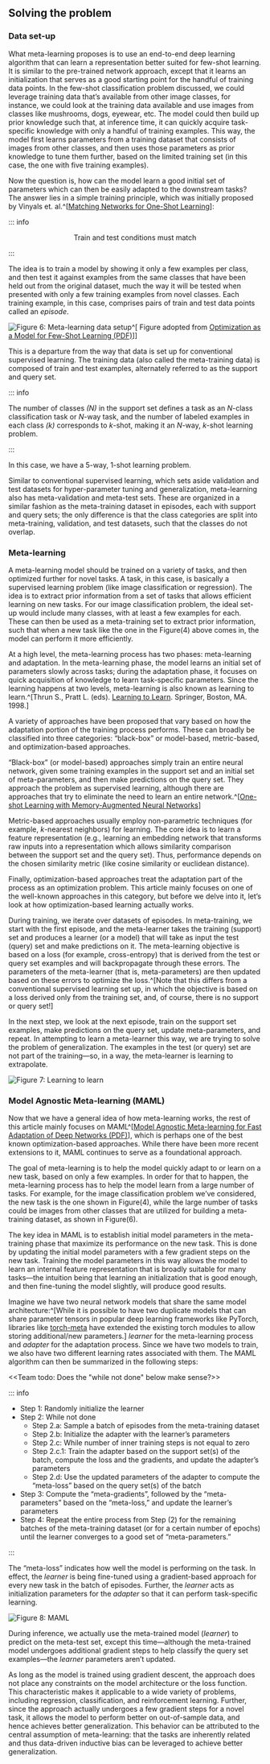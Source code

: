 ## Solving the problem

### Data set-up

What meta-learning proposes is to use an end-to-end deep learning algorithm that can learn a representation better suited for few-shot learning. 
It is similar to the pre-trained network approach, except that it learns an initialization that serves as a good starting point for the handful of 
training data points. In the few-shot classification problem  discussed, we could leverage training data that’s available from other image 
classes, for instance, we could look at the training data available and use images from classes like mushrooms, dogs, eyewear, etc. The model 
could then build up prior knowledge such that, at inference time, it can quickly acquire task-specific knowledge with only a handful of training 
examples.  This way, the model first learns parameters from a training dataset that consists of images from other classes, and then uses those 
parameters as prior knowledge to tune them further, based on the limited training set (in this case, the one with five training examples). 

Now the question is, how can the model learn a good initial set of parameters which can then be easily adapted to the downstream tasks? 
The answer lies in a simple training principle, which was initially proposed by Vinyals et. al.^[[Matching Networks for One-Shot Learning](https://arxiv.org/abs/1606.04080)]:

::: info

<center>Train and test conditions must match</center>

::: 

The idea is to train a model by showing it only a few examples per class, and then test it against examples from the same classes that have been 
held out from the original dataset, much the way it will be tested when presented with only a few training examples from novel classes. Each 
training example, in this case, comprises pairs of train and test data points called an *episode*.

![Figure 6: Meta-learning data setup](figures/ff15-49.png)^[ Figure adopted from [Optimization as a Model for Few-Shot Learning (PDF)](https://openreview.net/pdf?id=rJY0-Kcll)]]

This is a departure from the way that data is set up for conventional supervised learning. The training data (also called the meta-training data) 
is composed of train and test examples, alternately referred to as the support and query set.

::: info

The number of classes *(N)* in the support set defines a task as an *N*-class classification task or *N*-way task, and the number of labeled 
examples in each class *(k)* corresponds to *k*-shot, making it an *N*-way, *k*-shot learning problem.

:::

In this case, we have a 5-way, 1-shot learning problem. 

Similar to conventional supervised learning, which sets aside validation and test datasets for hyper-parameter tuning and generalization, 
meta-learning also has meta-validation and meta-test sets. These are organized in a similar fashion as the meta-training dataset in episodes, 
each with support and query sets; the only difference is that the class categories are split into meta-training, validation, and test datasets, 
such that the classes do not overlap.

### Meta-learning

A meta-learning model should be trained on a variety of tasks, and then optimized further for novel tasks. A task, in this case, is basically a 
supervised learning problem (like image classification or regression). The idea is to extract prior information from a set of tasks that allows 
efficient learning on new tasks. For our image classification problem, the ideal set-up would include many classes, with at least a few examples 
for each. These can then be used as a meta-training set to extract prior information, such that when a new task like the one in the Figure(4) 
above comes in, the model can perform it more efficiently.

At a high level, the meta-learning process has two phases: meta-learning and adaptation. In the meta-learning phase, the model learns an initial 
set of parameters slowly across tasks; during the adaptation phase, it focuses on quick acquisition of knowledge to learn task-specific 
parameters. Since the learning happens at two levels, meta-learning is also known as learning to learn.^[Thrun S., Pratt L. (eds). [Learning to Learn](https://link.springer.com/chapter/10.1007/978-1-4615-5529-2_1). Springer, Boston, MA. 1998.] 

A variety of approaches have been proposed that vary based on how the adaptation portion of the training process performs. These can broadly be classified into three categories: “black-box” or model-based, metric-based, and optimization-based approaches. 

“Black-box” (or model-based) approaches simply train an entire neural network, given some training examples in the support set and an initial 
set of meta-parameters, and then make predictions on the query set. They approach the problem as supervised learning, although there are 
approaches that try to eliminate the need to learn an entire network.^[[One-shot Learning with Memory-Augmented Neural Networks](https://link.springer.com/chapter/10.1007/978-1-4615-5529-2_1)]

Metric-based approaches usually employ non-parametric techniques (for example, *k*-nearest neighbors) for learning. The core idea is to learn a 
feature representation (e.g.,  learning an embedding network that transforms raw inputs into a representation which allows similarity comparison 
between the support set and the query set). Thus, performance depends on the chosen similarity metric (like cosine similarity or euclidean 
distance).

Finally, optimization-based approaches treat the adaptation part of the process as an optimization problem. This article mainly focuses on one of 
the well-known approaches in this category, but before we delve into it, let’s look at how optimization-based learning actually works.

During training, we iterate over datasets of episodes. In meta-training, we start with the first episode, and the meta-learner takes the training 
(support) set and produces a learner (or a model) that will take as input the test (query) set and make predictions on it. The meta-learning 
objective is based on a loss (for example, cross-entropy) that is derived from the test or query set examples and will backpropagate through these 
errors. The parameters of the meta-learner (that is, meta-parameters) are then updated based on these errors to optimize the loss.^[Note that this 
differs from a conventional supervised learning set up, in which the objective is based on a loss derived only from the training set, and, of 
course, there is no support or query set!]

In the next step, we look at the next episode, train on the support set examples, make predictions on the query set, update meta-parameters, and 
repeat. In attempting to learn a meta-learner this way, we are trying to solve the problem of generalization. The examples in the test (or query) 
set are not part of the training—so, in a way, the meta-learner is learning to extrapolate.

![Figure 7: Learning to learn](figures/ff15-50.png)

### Model Agnostic Meta-learning (MAML)

Now that we have a general idea of how meta-learning works, the rest of this article mainly focuses on MAML^[[Model Agnostic Meta-learning for Fast Adaptation of Deep Networks (PDF)](https://arxiv.org/pdf/1703.03400.pdf)], which is perhaps one of the best known optimization-based approaches. 
While there have been more recent extensions to it, MAML continues to serve as a foundational approach. 

The goal of meta-learning is to help the model quickly adapt to or learn on a new task, based on only a few examples. In order for that to happen, 
the meta-learning process has to help the model learn from a large number of tasks.  For example, for the image classification problem we’ve 
considered, the new task is the one shown in Figure(4), while the large number of tasks could be images from other classes that are utilized for 
building a meta-training dataset, as shown in Figure(6).

The key idea in MAML is to establish initial model parameters in the meta-training phase that maximize its performance on the new task. This is 
done by updating the initial model parameters with a few gradient steps on the new task. Training the model parameters in this way allows the 
model to learn an internal feature representation that is broadly suitable for many tasks—the intuition being that learning an initialization that 
is good enough, and then fine-tuning the model slightly, will produce good results.

Imagine we have two neural network models that share the same model architecture:^[While it is possible to have two duplicate models that can 
share parameter tensors in popular deep learning frameworks like PyTorch, libraries like [torch-meta](https://github.com/tristandeleu/pytorch-meta)
 have extended the existing torch modules to allow storing additional/new parameters.] *learner* for the meta-learning process and *adapter* for 
the adaptation process. Since we have two models to train, we also have two different learning rates associated with them. The MAML algorithm can 
then be summarized in the following steps:

<<Team todo: Does the "while not done" below make sense?>>

::: info

- Step 1: Randomly initialize the learner
- Step 2: While not done
	- Step 2.a: Sample a batch of episodes from the meta-training dataset
	- Step 2.b: Initialize the adapter with the learner’s parameters
	- Step 2.c: While number of inner training steps is not equal to zero
	- Step 2.c.1: Train the adapter based on the support set(s) of the batch, compute the loss and the gradients, and update the adapter’s parameters
	- Step 2.d: Use the updated parameters of the adapter to compute the “meta-loss” based on the query set(s) of the batch
- Step 3: Compute the “meta-gradients”, followed by the “meta-parameters” based on the “meta-loss,” and update the learner’s parameters
- Step 4: Repeat the entire process from Step (2) for the remaining batches of the meta-training dataset (or for a certain number of epochs) until the learner converges to a good set of “meta-parameters.”

:::

The “meta-loss” indicates how well the model is performing on the task. In effect, the *learner* is being fine-tuned using a gradient-based 
approach for every new task in the batch of episodes. Further, the *learner* acts as initialization parameters for the *adapter* so that it can 
perform task-specific learning.

![Figure 8: MAML](figures/ff15-51.png)

During inference, we actually use the meta-trained model (*learner*) to predict on the meta-test set, except this time—although the meta-trained 
model undergoes additional gradient steps to help classify the query set examples—the *learner* parameters aren’t updated.

As long as the model is trained using gradient descent, the approach does not place any constraints on the model architecture or the loss 
function. This characteristic makes it applicable to a wide variety of problems, including regression, classification, and reinforcement learning. 
Further, since the approach actually undergoes a few gradient steps for a novel task, it allows the model to perform better on out-of-sample data, 
and hence achieves better generalization. This behavior can be attributed to the central assumption of meta-learning: that the tasks are 
inherently related and thus data-driven inductive bias can be leveraged to achieve better generalization.
 
